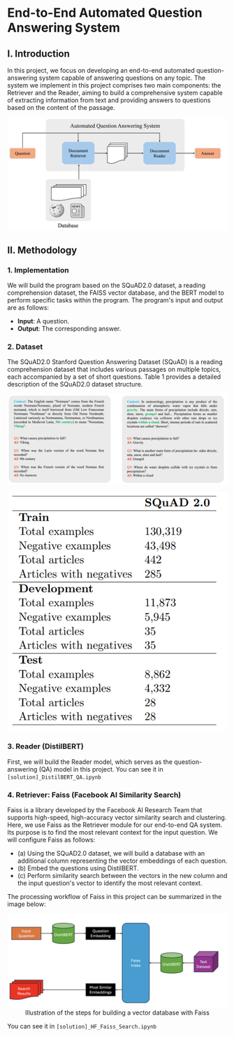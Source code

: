 <h1>End-to-End Automated Question Answering System</h1>

<h2>I. Introduction</h2>
<p>
  In this project, we focus on developing an end-to-end automated question-answering system capable of answering questions on any topic. The system we implement in this project comprises two main components: the Retriever and the Reader, aiming to build a comprehensive system capable of extracting information from text and providing answers to questions based on the content of the passage.
</p>

<p align="center">
  <img src="./image/2.png" alt="Overview of System">
</p>

<h2>II. Methodology</h2>

<h3>1. Implementation</h3>
<p>
  We will build the program based on the SQuAD2.0 dataset, a reading comprehension dataset, the FAISS vector database, and the BERT model to perform specific tasks within the program. The program's input and output are as follows:
</p>
<ul>
  <li><strong>Input</strong>: A question.</li>
  <li><strong>Output</strong>: The corresponding answer.</li>
</ul>

<h3>2. Dataset</h3>
<p>
  The SQuAD2.0 Stanford Question Answering Dataset (SQuAD) is a reading comprehension dataset that includes various passages on multiple topics, each accompanied by a set of short questions. Table 1 provides a detailed description of the SQuAD2.0 dataset structure.
</p>
<p align="center">
  <img src="./image/3.png" alt="Illustrative example of the SQuAD2.0 dataset.">
</p>

<p align="center">
  <img src="./image/4.png" alt="Table 1">
</p>

<h3>3. Reader (DistilBERT)</h3>
<p>
  First, we will build the Reader model, which serves as the question-answering (QA) model in this project. 
  You can see it in <code>[solution]_DistilBERT_QA.ipynb</code>
</p>

<h3>4. Retriever: Faiss (Facebook AI Similarity Search)</h3>
<p>
  Faiss is a library developed by the Facebook AI Research Team that supports high-speed, high-accuracy vector similarity search and clustering. Here, we use Faiss as the Retriever module for our end-to-end QA system. Its purpose is to find the most relevant context for the input question. We will configure Faiss as follows:
</p>
<ul>
  <li>(a) Using the SQuAD2.0 dataset, we will build a database with an additional column representing the vector embeddings of each question.</li>
  <li>(b) Embed the questions using DistilBERT.</li>
  <li>(c) Perform similarity search between the vectors in the new column and the input question's vector to identify the most relevant context.</li>
</ul>

<p>The processing workflow of Faiss in this project can be summarized in the image below:</p>

<p align="center">
  <img src="./image/5.png" alt="Illustration of the steps for building a vector database with Faiss">
  <text>Illustration of the steps for building a vector database with Faiss</text>
</p>

<p>You can see it in <code>[solution]_HF_Faiss_Search.ipynb</code></p>
